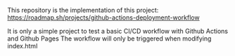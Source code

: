 This repository is the implementation of this project: https://roadmap.sh/projects/github-actions-deployment-workflow

It is only a simple project to test a basic CI/CD workflow with Github Actions and Github Pages
The workflow will only be triggered when modifying index.html
